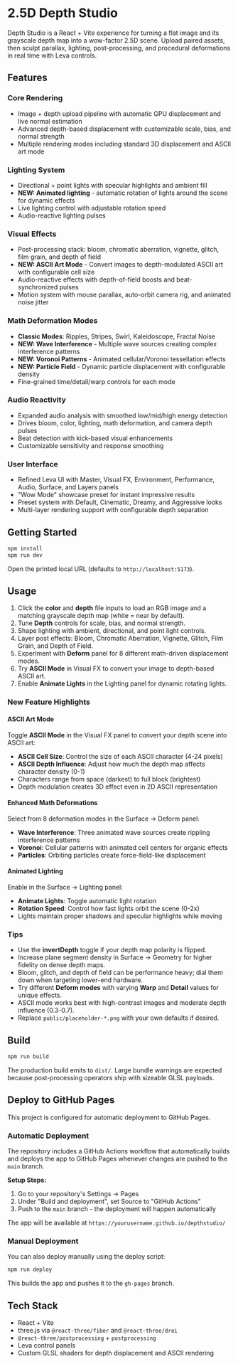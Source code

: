 # 2.5D Depth Studio

Depth Studio is a React + Vite experience for turning a flat image and its grayscale depth map into a wow-factor 2.5D scene. Upload paired assets, then sculpt parallax, lighting, post-processing, and procedural deformations in real time with Leva controls.

## Features

### Core Rendering
- Image + depth upload pipeline with automatic GPU displacement and live normal estimation
- Advanced depth-based displacement with customizable scale, bias, and normal strength
- Multiple rendering modes including standard 3D displacement and ASCII art mode

### Lighting System
- Directional + point lights with specular highlights and ambient fill
- **NEW: Animated lighting** - automatic rotation of lights around the scene for dynamic effects
- Live lighting control with adjustable rotation speed
- Audio-reactive lighting pulses

### Visual Effects
- Post-processing stack: bloom, chromatic aberration, vignette, glitch, film grain, and depth of field
- **NEW: ASCII Art Mode** - Convert images to depth-modulated ASCII art with configurable cell size
- Audio-reactive effects with depth-of-field boosts and beat-synchronized pulses
- Motion system with mouse parallax, auto-orbit camera rig, and animated noise jitter

### Math Deformation Modes
- **Classic Modes**: Ripples, Stripes, Swirl, Kaleidoscope, Fractal Noise
- **NEW: Wave Interference** - Multiple wave sources creating complex interference patterns
- **NEW: Voronoi Patterns** - Animated cellular/Voronoi tessellation effects
- **NEW: Particle Field** - Dynamic particle displacement with configurable density
- Fine-grained time/detail/warp controls for each mode

### Audio Reactivity
- Expanded audio analysis with smoothed low/mid/high energy detection
- Drives bloom, color, lighting, math deformation, and camera depth pulses
- Beat detection with kick-based visual enhancements
- Customizable sensitivity and response smoothing

### User Interface
- Refined Leva UI with Master, Visual FX, Environment, Performance, Audio, Surface, and Layers panels
- "Wow Mode" showcase preset for instant impressive results
- Preset system with Default, Cinematic, Dreamy, and Aggressive looks
- Multi-layer rendering support with configurable depth separation

## Getting Started

```bash
npm install
npm run dev
```

Open the printed local URL (defaults to `http://localhost:5173`).

## Usage

1. Click the **color** and **depth** file inputs to load an RGB image and a matching grayscale depth map (white = near by default).
2. Tune **Depth** controls for scale, bias, and normal strength.
3. Shape lighting with ambient, directional, and point light controls.
4. Layer post effects: Bloom, Chromatic Aberration, Vignette, Glitch, Film Grain, and Depth of Field.
5. Experiment with **Deform** panel for 8 different math-driven displacement modes.
6. Try **ASCII Mode** in Visual FX to convert your image to depth-based ASCII art.
7. Enable **Animate Lights** in the Lighting panel for dynamic rotating lights.

### New Feature Highlights

#### ASCII Art Mode
Toggle **ASCII Mode** in the Visual FX panel to convert your depth scene into ASCII art:
- **ASCII Cell Size**: Control the size of each ASCII character (4-24 pixels)
- **ASCII Depth Influence**: Adjust how much the depth map affects character density (0-1)
- Characters range from space (darkest) to full block (brightest)
- Depth modulation creates 3D effect even in 2D ASCII representation

#### Enhanced Math Deformations
Select from 8 deformation modes in the Surface → Deform panel:
- **Wave Interference**: Three animated wave sources create rippling interference patterns
- **Voronoi**: Cellular patterns with animated cell centers for organic effects
- **Particles**: Orbiting particles create force-field-like displacement

#### Animated Lighting
Enable in the Surface → Lighting panel:
- **Animate Lights**: Toggle automatic light rotation
- **Rotation Speed**: Control how fast lights orbit the scene (0-2x)
- Lights maintain proper shadows and specular highlights while moving

### Tips

- Use the **invertDepth** toggle if your depth map polarity is flipped.
- Increase plane segment density in Surface → Geometry for higher fidelity on dense depth maps.
- Bloom, glitch, and depth of field can be performance heavy; dial them down when targeting lower-end hardware.
- Try different **Deform modes** with varying **Warp** and **Detail** values for unique effects.
- ASCII mode works best with high-contrast images and moderate depth influence (0.3-0.7).
- Replace `public/placeholder-*.png` with your own defaults if desired.

## Build

```bash
npm run build
```

The production build emits to `dist/`. Large bundle warnings are expected because post-processing operators ship with sizeable GLSL payloads.

## Deploy to GitHub Pages

This project is configured for automatic deployment to GitHub Pages.

### Automatic Deployment

The repository includes a GitHub Actions workflow that automatically builds and deploys the app to GitHub Pages whenever changes are pushed to the `main` branch.

**Setup Steps:**
1. Go to your repository's Settings → Pages
2. Under "Build and deployment", set Source to "GitHub Actions"
3. Push to the `main` branch - the deployment will happen automatically

The app will be available at `https://yourusername.github.io/depthstudio/`

### Manual Deployment

You can also deploy manually using the deploy script:

```bash
npm run deploy
```

This builds the app and pushes it to the `gh-pages` branch.

## Tech Stack

- React + Vite
- three.js via `@react-three/fiber` and `@react-three/drei`
- `@react-three/postprocessing` + `postprocessing`
- Leva control panels
- Custom GLSL shaders for depth displacement and ASCII rendering
